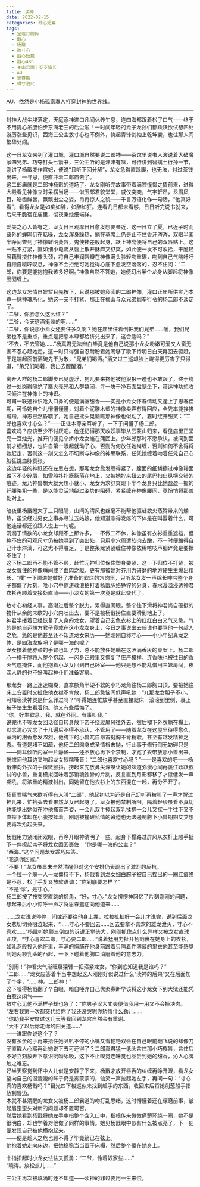 ```yaml
---
title: 渎神
date: 2022-02-15
categories: 戬心短篇
tags:
  - 宝莲灯前传
  - 戬心
  - 杨戬
  - 敖寸心
  - 戬心短篇
  - 戬心48h
  - 关山云雨｜岁岁情长
  - AU
  - 思春期
  - 得寸进尺
---
```


AU，依然是小杨孤家寡人打穿封神的世界线。

---

封神大战尘埃落定，天庭添神进口凡间休养生息，连四海都跟着松了口气——终于不用提心吊胆怕步东海老三的后尘啦！一时间年轻的龙子龙孙们都跃跃欲试想四处游历涨些见识，西海三公主敖寸心也不例外，执起青锋剑袖上乾坤囊，也往那人间繁华处闯。

这一日龙女来到了灌口城，灌口城自然要说二郎神——茶馆里说书人演说着大破魔家四兄弟、巧夺钉头七箭书，三公主听的是津津有味，可待讲到智擒土行孙一节，刚讲了杨戬变作宫妃，便说“且听下回分解”，龙女急得直跺脚，也无法，付过茶钱出来，一寻思，便直冲着二郎庙去了。<!-- more -->  
这二郎庙就是二郎神杨戬的道场了。龙女刚听完故事带着满腔憧憬之情前来，进得大殿看见神像立时呆楞当场——似玉郎君貌堂堂，威仪奕奕，气宇轩昂，龙眉凤目，皓齿鲜唇，飘飘出尘之姿，冉冉惊人之貌——千言万语化作一句话，“他真好看”，看得龙女是如痴如醉，如醉如狂。连看几日都未看够，日日听完说书就来，后来干脆宿在庙里，彻夜秉烛细端详。

爱美之心人皆有之，龙女日日观摩日日愈发想要亲近，这一日立了夏，已近子时而窗外的蝉鸣仍在聒噪，龙女浑身躁热，躺在草席上仍是止不住香汗涔涔，双眼半阖半睁间瞥到了神像鲜明菱唇，鬼使神差般起身，跃上神龛便将自己的双唇贴上。这一贴不打紧，直如细小电流从唇上散开酥麻又舒爽，如此便一发不可收拾，干脆轻展藕臂搂住神像头颈，将自己丰润唇瓣在神像满头脸轻吻重碾，吻到自己气喘吁吁自顾自嘤咛叹息，神像不会拒绝可她觉得心底下愈发空落落的，忍不住问：“二郎，你要是能抱抱我该多好啊。”神像自然不答她，她便幻出半个龙身从脚起将神像囫囵缠上。

这边龙女忘情自娱暂且先按下，且说那被她亵渎的二郎神像，灌口正庙所供实乃本尊一抹神魂所化，她这一亲不打紧，那正在梅山与众兄弟划拳行令的杨二郎不淡定了。  
“二爷，你脸怎么这么红？”  
“二爷，今天这酒挺淡的啊……”  
“二爷，你说那小龙女还要住多久啊？她在庙里住着倒把我们兄弟……嗳，我们兄弟也不是重点，重点是把您本尊都给挤兑出来了，这合适吗？”  
“不去，不去管她……”杨真君无法辩白毕竟是他自己说那小龙女粉嫩可爱又人畜无害不忍心赶她走，这一时只得强自忍耐盼着她闹够了歇下待明日白天再回去驱赶，于是端起面前酒碗先干为敬，“兄弟们喝酒。”酒又过三巡却脸上烧得更厉害了只得道，“弟兄们喝着，我出去醒醒酒。”

离开人群的杨二郎脚步已见虚浮，狗儿要来搀他被他狠狠一瞪也不敢跟了，终于绕过一处岗岩隔绝了篝火亮光和人群嬉闹，寻一块干净石面盘腿坐下，暗运神功想收回倾注在神像上的神识。  
可甫一联通神识呛入口鼻的便是满室甜香——实是小龙女怀春情动又逢上了思春佳期，可怜她自个儿懵懵懂懂，对着个泥雕木塑的神像卖弄冇得回应，全凭本能挨挨蹭蹭，神志已然昏聩了，她自己摇头晃脑瞧那神像也似动了，霎时绽开甜笑：“二郎也喜欢寸心么？”——正让本尊亲耳听了，一下子问懵了杨二郎。  
喜欢吗？应该至少不讨厌吧。他还记得那天收妖事毕从云蒙山归来，看见庙里正堂亮一豆烛光，推开门便见个娇小龙女蜷在蒲团上。少年郎那时不愿承认，被问到面前才细细想，也许自第一眼起就动了心，否则为何放任她纠缠，否则如何不舍得将她赶走，否则这一刻又怎么不切断与神像的神思联系，任凭她缠着吻着任凭自己心脏狂跳血脉贲张。  
这边年轻的神祇还在左思右想，那厢龙女愈发缠得紧了。腹面的细鳞擦过神像釉面蹭下不少碎屑，如雪般扑扑簌簌落在地上，又被她拧来扭去的尾巴扫出纵横交错的痕迹。龙乃神兽想大就大想小就小，龙女为求舒爽现下半个龙身只比她盈盈一握的纤腰略粗一些，是以能灵活地绕过姿势的阻碍，紧紧缠在神像腰间，竟悄悄将那羞处对上。

暗夜里杨戬瞪大了三只眼睛，山间的清风也丝毫不能帮他驱赶欲火蒸腾带来的燥热，虽没经过男女之事亦寻过五姑娘，他知道涨得发疼的下体是在叫嚣着什么，可他连话都还没跟人说上一句呢。  
沉溺于情欲的小龙女却顾不上那许多，一不做二不休，神像虽有衣衫重重遮挡，但掩不住的可观尺寸仍被她寻到了突出处，只用小穴周遭软肉去蹭，不一时便蹭得自己汁水淋漓，可这尤不得餍足，于是整条龙紧紧缠住神像依稀喀吱声细碎竟是要撑不住了！  
这下杨二郎再不能不管不顾，赶忙元神归位保住塑身要紧，这一下归位不打紧，被龙女缠住的神像瞬间成了血肉之躯，更有那被她对齐用力研磨的地方硬生生爆出粗长，“噗”一下顶进她做好了准备的软烂的穴肉里，只听龙女发一声绵长呻吟整个身子都僵了片刻，唯小穴中惊涛骇浪拍打着杨戬脉络狰狞的分身，春水漫溢浸透神君衣衫再顺着交接处直淌——小龙女的第一次竟是就此交代了。

敖寸心初经人事，高潮过后整个脱力，累得直阖眼，整个往下滑将神君尚自硬挺的物什从余韵未歇的小穴内吐出去，要不是被杨戬捞住直要滑到地上了。  
神君半搂着已经恢复了人身的龙女，望着自己玄色衣衫上的红红白白又气又急。气的是他自诩端方君子竟栽在这小龙女身上，今日之事说出去任谁也要骂他一句趁人之危，急的是他甚至还不知道龙女来历——她刚刚自称寸心——小小年纪真龙之体，是四海龙族吧？是哪一海的呢？  
龙女搂着他脖颈的手臂也卸了力，总不能放任她躺在这洒满香灰的桌案上。杨二郎心一横干脆将人整个抱起，一闪身正殿里又恢复了庄严模样，连香味也被往日的香火气遮掩住，而他抱着小龙女回到自己卧室——他只是想不能乱借用三妹房间，夜深人静的也不好叫起神仆们准备客房。

那龙女一路上迷迷糊糊，直拿额角半硬不软的小巧龙角往杨二郎胸口顶，要把她往床上安置时又扯住他衣襟不肯放，杨二郎急恼间低声吼她：“兀那龙女胆子不小，可知亵渎神灵是什么罪过吗？”吓得她连忙放手甚至直接就床一滚滚到里侧，裹上被子怯生生看着他。他又有些后悔了。  
“你，好生歇息。我，就在外间。有事叫我。”  
说完也不等龙女回话径自转身放下帘子绕过屏风往外去，然后褪下外衣躺在榻上，默念清心咒念了十几遍后不得不承认，不管用了——随着龙女在这屋里待得愈久，室内的甜香愈发浓烈，他胯下的小兽兀自昂首挺胸不肯稍歇，甚至有越发精神之态。有道是堵不如疏，他杨二郎肉身成圣情根未抛，行此事于修行倒无妨碍只是——侧耳倾听内室一片静谧——还不放心再下个禁制，才宽了衣带放那小兽出来。  
恍惚间他耳边又响起龙女软糯嗓音：“二郎也喜欢寸心吗？”——是喜欢的吧——杨戬伸向外衣的手微微颤抖，捞起来先放鼻尖深嗅让她的味道弥漫心间再裹住跃跃欲试的小兽，重复模拟回味着那销魂蚀骨的片刻，反复直到月影都移了才低低发一声嘶吼，将浓重的精液射出，同她留在他衣衫上的东西混在一起，再分不开了。

杨真君喘气未歇听得有人叫“二郎”，他起初以为还是自己幻听再被叫了一声才醒过神儿来，忙抬头去看果然龙女已起身了。龙女被他禁制所阻，隔着轻纱虽看不真切也能觉出她似在冲他搔首弄姿，一会儿双手捧起双乳揉搓一会儿又探一手往下又不直探下体却在小腹按揉着。刚刚被撞破私情的窘迫也无法遏制胯下小兽期期艾艾想要再次抬起头来。

杨戬用力紧闭闭双眼，再睁开眼神清明了一些。起身下榻路过屏风从衣杆上顺手扯下一件撩起帘子将龙女囫囵裹住：“你是哪一海的公主？”  
“西海。”这个问题龙女乖巧应答。  
“我送你回家。”  
“不要！”龙女虽显未全然清醒但对这个安排仍表现出了激烈的反抗。  
一个拉一个躲一人一龙僵持不下，杨戬看到龙女细白腕子被自己捏出的一圈红痕终是不忍，松了手复又放软语调：“你到底要怎样？”  
“不是‘你’，是寸心。”  
杨二郎按了按突突直跳的额角，“好，寸心。”龙女愣愣神回忆了片刻刚刚的问题，想起来后小小惊呼一声才将思春羞症向他道来……

……龙女说说停停，间或还要往他身上靠，拉拉扯扯好一会儿才说完，说到后面龙女悲切切竟啜泣起来，“……寸心不要回去……回去要拿不喜欢的雄龙泄火，寸心不喜欢……”杨戬听她颠三倒四的诉说正觉头大，刚刚抓住点什么异样又被龙女直球正攻，“寸心喜欢二郎，寸心要二郎……”说着猛用力扯开杨戬裹在她身上的衣衫，如乳燕般投入他怀里，丰满的胸脯在他身前蹭着只隔着件薄薄的里衣他甚至能感觉到她两颗乳头的凸起，一下下碰着他胸口消磨着他的意志力。

“别闹！”神君火气渐旺展猿臂一把箍紧龙女，“你到底知道我是谁吗？”  
“二郎……”龙女应答着半当中想起这人刚刚好似说过什么“渎神的后果”又在后面加了个字，“……神。二郎神！”  
这下噎得杨戬翻了个白眼，暗自唾弃自己优柔寡断早该将这小龙女下到大狱还能凭白惹这闲气——  
敖寸心见他不满样子却也急了：“你男子汉大丈夫便借我用一用又不会掉块肉。  
“左右我第一次都交代给你了我还没哭呢你矫情什么劲儿……  
“你助我平安度过这几天等我回到龙宫自然会有重谢。  
“大不了以后你走你的阳关道……”  
——谁跟你说这个了？  
没有多余的手再来捂住她叭叭不停的小嘴又看艳艳双唇在自己眼前翻飞说的却像刀子直戳人心窝再让她说下去可还得了？二郎真君猛一低头含住那小巧樱唇，含住后不好立刻放开下意识吮吻舔吸，这下不止嗅觉连味觉也品尝到她的甜香，沁人心脾触之难忘。  
好半天察觉到怀中人儿似是安静了下来，杨戬才放开唇舌的纠缠再睁开眼，看龙女望向自己的湿漉漉的眸子仍是雾蒙蒙的，讪笑一声拉起她左手，再问一句：“寸心真的喜欢杨戬吗？”目光四下梭巡似未找到趁手的东西，收回来后将她削葱般手指放到唇边。  
本就不甚清醒的龙女又被杨二郎霸道的吻打乱思绪，这时懵懂着还在琢磨前事，皱起眉歪歪头对新的问题却不置可否。  
然后她看到杨戬将她左手中指整个含入口中，指根传来微微痛楚环绕一圈，她不是很明白，却也学着对他做了同样的事情。她见杨戬眼中似有什么被点亮了，下一刻便发现自己被他横抱起来。  
——便是趁人之危也顾不得了毕竟箭已在弦上。  
他抱着她走向床边，把她稳稳当当置于床榻，然后整个覆在她身上。

十指扣起时小龙女怯怯又孤勇：“二爷，怜着奴家些……”  
“晓得。放松点儿……”

三公主再次被填满时还不知道——渎神的罪过要用一生来偿。
